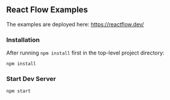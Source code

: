 ## React Flow Examples

The examples are deployed here: https://reactflow.dev/

### Installation
After running `npm install` first in the top-level project directory:

```
npm install
```

### Start Dev Server

```
npm start
```
